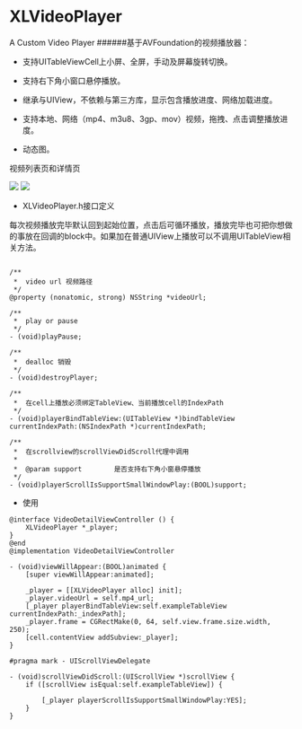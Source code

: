 # XLVideoPlayer
A Custom Video Player
######基于AVFoundation的视频播放器：

- 支持UITableViewCell上小屏、全屏，手动及屏幕旋转切换。
- 支持右下角小窗口悬停播放。
- 继承与UIView，不依赖与第三方库，显示包含播放进度、网络加载进度。
- 支持本地、网络（mp4、m3u8、3gp、mov）视频，拖拽、点击调整播放进度。

- 动态图。

视频列表页和详情页

![](https://github.com/ShelinShelin/XLVideoPlayer/blob/master/gif/Untitled_1.gif)
![](https://github.com/ShelinShelin/XLVideoPlayer/blob/master/gif/Untitled_2.gif)
- XLVideoPlayer.h接口定义

每次视频播放完毕默认回到起始位置，点击后可循环播放，播放完毕也可把你想做的事放在回调的block中。如果加在普通UIView上播放可以不调用UITableView相关方法。
```

/**
 *  video url 视频路径
 */
@property (nonatomic, strong) NSString *videoUrl;

/**
 *  play or pause
 */
- (void)playPause;

/**
 *  dealloc 销毁
 */
- (void)destroyPlayer;

/**
 *  在cell上播放必须绑定TableView、当前播放cell的IndexPath
 */
- (void)playerBindTableView:(UITableView *)bindTableView currentIndexPath:(NSIndexPath *)currentIndexPath;

/**
 *  在scrollview的scrollViewDidScroll代理中调用
 *
 *  @param support        是否支持右下角小窗悬停播放
 */
- (void)playerScrollIsSupportSmallWindowPlay:(BOOL)support;

```
- 使用 

```
@interface VideoDetailViewController () {
    XLVideoPlayer *_player;
}
@end
@implementation VideoDetailViewController

- (void)viewWillAppear:(BOOL)animated {
    [super viewWillAppear:animated];
    
    _player = [[XLVideoPlayer alloc] init];
    _player.videoUrl = self.mp4_url;
    [_player playerBindTableView:self.exampleTableView currentIndexPath:_indexPath];
    _player.frame = CGRectMake(0, 64, self.view.frame.size.width, 250);
    [cell.contentView addSubview:_player];
}

```

```
#pragma mark - UIScrollViewDelegate

- (void)scrollViewDidScroll:(UIScrollView *)scrollView {
    if ([scrollView isEqual:self.exampleTableView]) {
        
        [_player playerScrollIsSupportSmallWindowPlay:YES];
    }
}

```


